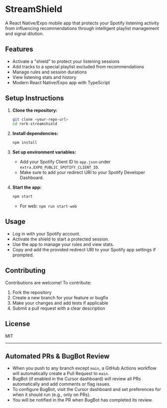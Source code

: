 # StreamShield

A React Native/Expo mobile app that protects your Spotify listening activity from influencing recommendations through intelligent playlist management and signal dilution.

## Features

- Activate a "shield" to protect your listening sessions
- Add tracks to a special playlist excluded from recommendations
- Manage rules and session durations
- View listening stats and history
- Modern React Native/Expo app with TypeScript

## Setup Instructions

1. **Clone the repository:**

   ```sh
   git clone <your-repo-url>
   cd rork-streamshield
   ```

2. **Install dependencies:**

   ```sh
   npm install
   ```

3. **Set up environment variables:**
   - Add your Spotify Client ID to `app.json` under `extra.EXPO_PUBLIC_SPOTIFY_CLIENT_ID`.
   - Make sure to add your redirect URI to your Spotify Developer Dashboard.
4. **Start the app:**

   ```sh
   npm start
   ```

   - For web: `npm run start-web`

## Usage

- Log in with your Spotify account.
- Activate the shield to start a protected session.
- Use the app to manage your rules and view stats.
- Copy and add the provided redirect URI to your Spotify app settings if prompted.

## Contributing

Contributions are welcome! To contribute:

1. Fork the repository
2. Create a new branch for your feature or bugfix
3. Make your changes and add tests if applicable
4. Submit a pull request with a clear description

## License

MIT

---

## Automated PRs & BugBot Review

- When you push to any branch except `main`, a GitHub Actions workflow will automatically create a Pull Request to `main`.
- BugBot (if enabled in the Cursor dashboard) will review all PRs automatically and add comments or flag issues.
- To configure BugBot, visit the Cursor dashboard and set preferences for when it should run (e.g., only on PRs).
- You will be notified in the PR when BugBot has completed its review.
